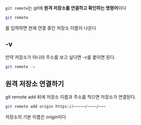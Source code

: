 `git remote`는 git에 **원격 저장소를 연결하고 확인하는 명령어**이다

```Bash
git remote
```

를 입력하면 현재 연결 중인 저장소 이름이 나온다

## -v

만약 저장소가 아니라 주소를 보고 싶다면 -v를 붙이면 된다.

```Bash
git remote -v 
```

## 원격 저장소 연결하기

git remote add 뒤에 저장소 이름과 주소를 적으면 저장소가 연결된다.

```Bash
git remote add origin https://~~~~~/~~~~/~~~
```

저장소의 기본 이름은 origin이다